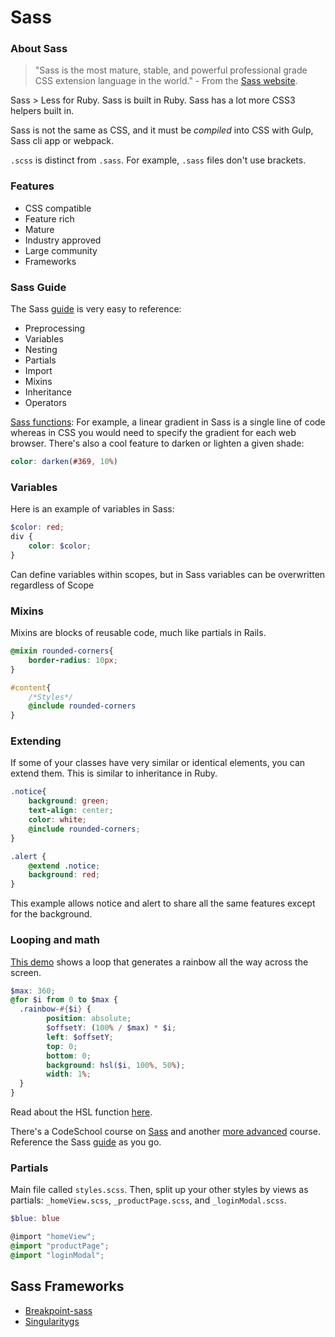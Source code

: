 # Sass

### About Sass

> "Sass is the most mature, stable, and powerful professional grade CSS extension language in the world." - From the [Sass website](http://sass-lang.com/).
>

Sass > Less for Ruby. Sass is built in Ruby. Sass has a lot more CSS3 helpers built in.

Sass is not the same as CSS, and it must be _compiled_ into CSS with Gulp, Sass cli app or webpack.

`.scss` is distinct from `.sass`. For example, `.sass` files don't use brackets.

### Features
- CSS compatible
- Feature rich
- Mature
- Industry approved
- Large community
- Frameworks

### Sass Guide
The Sass [guide](http://sass-lang.com/guide) is very easy to reference:

- Preprocessing
- Variables
- Nesting
- Partials
- Import
- Mixins
- Inheritance
- Operators

[Sass functions](http://sass-lang.com/documentation/Sass/Script/Functions.html): For example, a linear gradient in Sass is a single line of code whereas in CSS you would need to specify the gradient for each web browser. There's also a cool feature to darken or lighten a given shade:

```scss
color: darken(#369, 10%)
```

### Variables

Here is an example of variables in Sass:

```scss
$color: red;
div {
	color: $color;
}
```

Can define variables within scopes, but in Sass variables can be overwritten regardless of Scope

### Mixins

Mixins are blocks of reusable code, much like partials in Rails.

```scss
@mixin rounded-corners{
	border-radius: 10px;
}

#content{
	/*Styles*/
	@include rounded-corners
}
```

### Extending

If some of your classes have very similar or identical elements, you can extend them. This is similar to inheritance in Ruby.

```scss
.notice{
	background: green;
	text-align: center;
	color: white;
	@include rounded-corners;
}

.alert {
	@extend .notice;
	background: red;
}
```

This example allows notice and alert to share all the same features except for the background.

### Looping and math

[This demo](https://codepen.io/brettinternet/pen/aWvOeE) shows a loop that generates a rainbow all the way across the screen.

```scss
$max: 360;
@for $i from 0 to $max {
  .rainbow-#{$i} {
		position: absolute;
		$offsetY: (100% / $max) * $i;
		left: $offsetY;
		top: 0;
		bottom: 0;
		background: hsl($i, 100%, 50%);
		width: 1%;
  }
}
```

Read about the HSL function [here](http://sass-lang.com/documentation/Sass/Script/Functions.html#hsl-instance_method).

<!-- ### Creating a responsive grid in Sass

[Bootstrap](http://getbootstrap.com/) and [Foundation](http://foundation.zurb.com/) use Sass to create their grid system. Let's create our own!

```scss
$page-width: 1200;
$columns: 12;
$number = $i + 1
for $i from 0 to $columns{
	.ground-#{$number} {
		width: (100% / $columns) * $number;
		background: lightblue;
		float: left;
		margin: 1px 0;
	}
}
```

We could make this responsive with media queries. -->

There's a CodeSchool course on [Sass](https://www.codeschool.com/courses/assembling-sass) and another [more advanced](https://www.codeschool.com/courses/assembling-sass-part-2) course. Reference the Sass [guide](http://sass-lang.com/guide) as you go.

### Partials

Main file called `styles.scss`. Then, split up your other styles by views as partials: `_homeView.scss`, `_productPage.scss`, and `_loginModal.scss`.

```scss
$blue: blue

@import "homeView";
@import "productPage";
@import "loginModal";
```


## Sass Frameworks
- [Breakpoint-sass](http://breakpoint-sass.com/)
- [Singularitygs](https://github.com/at-import/Singularity)
